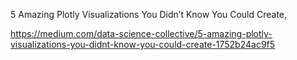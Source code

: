 
5 Amazing Plotly Visualizations You Didn’t Know You Could Create, 

https://medium.com/data-science-collective/5-amazing-plotly-visualizations-you-didnt-know-you-could-create-1752b24ac9f5

